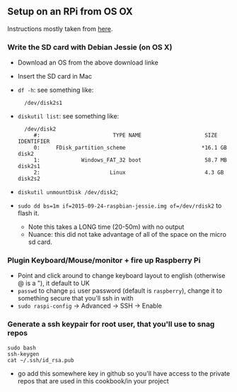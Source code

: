 Setup on an RPi from OS OX
---

Instructions mostly taken from [here](https://www.raspberrypi.org/documentation/installation/installing-images/mac.md).

### Write the SD card with Debian Jessie (on OS X)

- Download an OS from the above download linke
- Insert the SD card in Mac
- `df -h`: see something like:

        /dev/disk2s1

- `diskutil list`: see something like:

        /dev/disk2
           #:                       TYPE NAME                    SIZE       IDENTIFIER
           0:     FDisk_partition_scheme                        *16.1 GB    disk2
           1:             Windows_FAT_32 boot                    58.7 MB    disk2s1
           2:                      Linux                         4.3 GB     disk2s2

- `diskutil unmountDisk /dev/disk2`;
- `sudo dd bs=1m if=2015-09-24-raspbian-jessie.img of=/dev/rdisk2` to flash it.
  - Note this takes a LONG time (20-50m) with no output
  - Nuance: this did not take advantage of all of the space on the micro sd card.

### Plugin Keyboard/Mouse/monitor + fire up Raspberry Pi

- Point and click around to change keyboard layout to english (otherwise @ is a "), it default to UK
- `passwd` to change `pi` user password (default is `raspberry`), change it to something secure that you'll ssh in with
- `sudo raspi-config` -> Advanced -> SSH -> Enable

### Generate a ssh keypair for root user, that you'll use to snag repos

    sudo bash
    ssh-keygen
    cat ~/.ssh/id_rsa.pub

- go add this somewhere key in github so you'll have access to the private repos that are used in this cookbook/in your project



